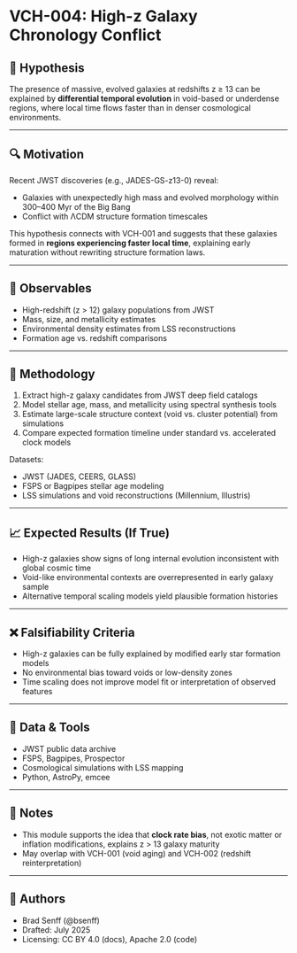 # VCH-004: High-z Galaxy Chronology Conflict

## 🧠 Hypothesis
The presence of massive, evolved galaxies at redshifts z ≥ 13 can be explained by **differential temporal evolution** in void-based or underdense regions, where local time flows faster than in denser cosmological environments.

---

## 🔍 Motivation
Recent JWST discoveries (e.g., JADES-GS-z13-0) reveal:
- Galaxies with unexpectedly high mass and evolved morphology within 300–400 Myr of the Big Bang
- Conflict with ΛCDM structure formation timescales

This hypothesis connects with VCH-001 and suggests that these galaxies formed in **regions experiencing faster local time**, explaining early maturation without rewriting structure formation laws.

---

## 🧪 Observables
- High-redshift (z > 12) galaxy populations from JWST
- Mass, size, and metallicity estimates
- Environmental density estimates from LSS reconstructions
- Formation age vs. redshift comparisons

---

## 🔬 Methodology
1. Extract high-z galaxy candidates from JWST deep field catalogs
2. Model stellar age, mass, and metallicity using spectral synthesis tools
3. Estimate large-scale structure context (void vs. cluster potential) from simulations
4. Compare expected formation timeline under standard vs. accelerated clock models

Datasets:
- JWST (JADES, CEERS, GLASS)
- FSPS or Bagpipes stellar age modeling
- LSS simulations and void reconstructions (Millennium, Illustris)

---

## 📈 Expected Results (If True)
- High-z galaxies show signs of long internal evolution inconsistent with global cosmic time
- Void-like environmental contexts are overrepresented in early galaxy sample
- Alternative temporal scaling models yield plausible formation histories

---

## ❌ Falsifiability Criteria
- High-z galaxies can be fully explained by modified early star formation models
- No environmental bias toward voids or low-density zones
- Time scaling does not improve model fit or interpretation of observed features

---

## 🔗 Data & Tools
- JWST public data archive
- FSPS, Bagpipes, Prospector
- Cosmological simulations with LSS mapping
- Python, AstroPy, emcee

---

## 📝 Notes
- This module supports the idea that **clock rate bias**, not exotic matter or inflation modifications, explains z > 13 galaxy maturity
- May overlap with VCH-001 (void aging) and VCH-002 (redshift reinterpretation)

---

## 👤 Authors
- Brad Senff (@bsenff)
- Drafted: July 2025
- Licensing: CC BY 4.0 (docs), Apache 2.0 (code)

